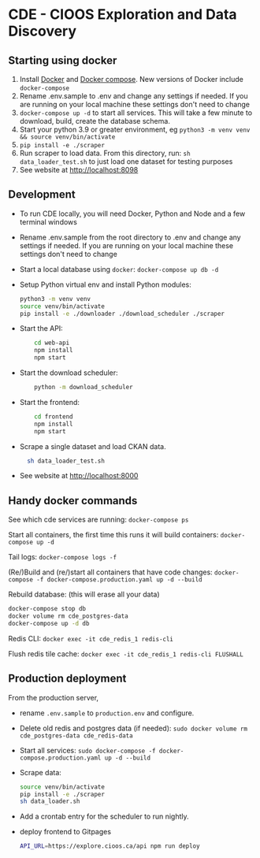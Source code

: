 # CDE - CIOOS Exploration and Data Discovery

## Starting using docker

1. Install [Docker](https://docs.docker.com/get-docker/) and [Docker compose](https://docs.docker.com/compose/install/). New versions of Docker include `docker-compose`
1. Rename .env.sample to .env and change any settings if needed. If you are running on your local machine these settings don't need to change
1. `docker-compose up -d` to start all services. This will take a few minute to download, build, create the database schema.
1. Start your python 3.9 or greater environment, eg `python3 -m venv venv && source venv/bin/activate`
1. `pip install -e ./scraper`
1. Run scraper to load data. From this directory, run: `sh data_loader_test.sh` to just load one dataset for testing purposes
1. See website at <http://localhost:8098>

## Development

- To run CDE locally, you will need Docker, Python and Node and a few terminal windows

- Rename .env.sample from the root directory to .env and change any settings if needed. If you are running on your local machine these settings don't need to change

- Start a local database using `docker`:
  `docker-compose up db -d`
- Setup Python virtual env and install Python modules:

  ```sh
  python3 -m venv venv
  source venv/bin/activate
  pip install -e ./downloader ./download_scheduler ./scraper
  ```

- Start the API:

  ```sh
      cd web-api
      npm install
      npm start
  ```

- Start the download scheduler:

  ```sh
      python -m download_scheduler
  ```

- Start the frontend:

  ```sh
      cd frontend
      npm install
      npm start
  ```

- Scrape a single dataset and load CKAN data.

  ```sh
    sh data_loader_test.sh
  ```

- See website at <http://localhost:8000>

## Handy docker commands

See which cde services are running:
`docker-compose ps`

Start all containers, the first time this runs it will build containers:
`docker-compose up -d`

Tail logs:
`docker-compose logs -f`

(Re/)Build and (re/)start all containers that have code changes:
`docker-compose -f docker-compose.production.yaml up -d --build`

Rebuild database: (this will erase all your data)

```sh
docker-compose stop db
docker volume rm cde_postgres-data
docker-compose up -d db
```

Redis CLI:
`docker exec -it cde_redis_1 redis-cli`

Flush redis tile cache:
`docker exec -it cde_redis_1 redis-cli FLUSHALL`

## Production deployment

From the production server,

- rename `.env.sample` to `production.env` and configure.

- Delete old redis and postgres data (if needed):
  `sudo docker volume rm cde_postgres-data cde_redis-data`

- Start all services:
  `sudo docker-compose -f docker-compose.production.yaml up -d --build`

- Scrape data:

  ```sh
  source venv/bin/activate
  pip install -e ./scraper
  sh data_loader.sh
  ```

- Add a crontab entry for the scheduler to run nightly.

- deploy frontend to Gitpages

  ```sh
  API_URL=https://explore.cioos.ca/api npm run deploy
  ```
